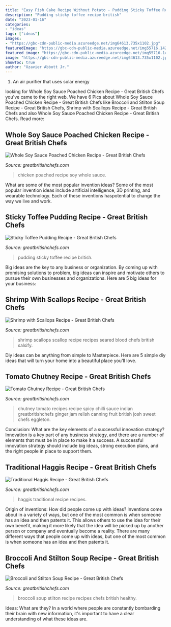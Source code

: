 ```yaml
---
title: "Easy Fish Cake Recipe Without Potato - Pudding Sticky Toffee Recipe British"
description: "Pudding sticky toffee recipe british"
date: "2023-01-16"
categories:
- "ideas"
tags: ["ideas"]
images:
- "https://gbc-cdn-public-media.azureedge.net/img64613.735x1102.jpg"
featuredImage: "https://gbc-cdn-public-media.azureedge.net/img55716.1426x713.jpg"
featured_image: "https://gbc-cdn-public-media.azureedge.net/img55716.1426x713.jpg"
image: "https://gbc-cdn-public-media.azureedge.net/img64613.735x1102.jpg"
ShowToc: true
author: "Xzavier Abbott Jr."
---
```



1. An air purifier that uses solar energy 

	

		
looking for Whole Soy Sauce Poached Chicken Recipe - Great British Chefs you've came to the right web. We have 6 Pics about Whole Soy Sauce Poached Chicken Recipe - Great British Chefs like Broccoli and Stilton Soup Recipe - Great British Chefs, Shrimp with Scallops Recipe - Great British Chefs and also Whole Soy Sauce Poached Chicken Recipe - Great British Chefs. Read more:
		
    
## Whole Soy Sauce Poached Chicken Recipe - Great British Chefs

<img loading=lazy src="https://gbc-cdn-public-media.azureedge.net/img79293.735x1102.jpg" onerror="this.onerror=null;this.src='https://tse1.mm.bing.net/th?id=OIP.3gKsgggG2XnX-7g1AAhJHgHaLG&amp;pid=15.1';" alt="Whole Soy Sauce Poached Chicken Recipe - Great British Chefs">

_Source: greatbritishchefs.com_

>chicken poached recipe soy whole sauce. 

	

What are some of the most popular invention ideas?
Some of the most popular invention ideas include artificial intelligence, 3D printing, and wearable technology. Each of these inventions haspotential to change the way we live and work.

    
## Sticky Toffee Pudding Recipe - Great British Chefs

<img loading=lazy src="https://gbc-cdn-public-media.azureedge.net/img66501.735x1102.jpg" onerror="this.onerror=null;this.src='https://tse3.mm.bing.net/th?id=OIP.u0Gzbrc6RRhRP9Z2ZaRizAHaLG&amp;pid=15.1';" alt="Sticky Toffee Pudding Recipe - Great British Chefs">

_Source: greatbritishchefs.com_

>pudding sticky toffee recipe british. 

	

Big ideas are the key to any business or organization. By coming up with promising solutions to problem, big ideas can inspire and motivate others to pursue their own businesses and organizations. Here are 5 big ideas for your business: 

    
## Shrimp With Scallops Recipe - Great British Chefs

<img loading=lazy src="https://gbc-cdn-public-media.azureedge.net/img27487.1426x713.jpg" onerror="this.onerror=null;this.src='https://tse1.mm.bing.net/th?id=OIP.6mB0cltxOxfoHNpwrPq21QHaDt&amp;pid=15.1';" alt="Shrimp with Scallops Recipe - Great British Chefs">

_Source: greatbritishchefs.com_

>shrimp scallops scallop recipe recipes seared blood chefs british salsify. 

	

Diy ideas can be anything from simple to Masterpiece. Here are 5 simple diy ideas that will turn your home into a beautiful place you'll love.

    
## Tomato Chutney Recipe - Great British Chefs

<img loading=lazy src="https://gbc-cdn-public-media.azureedge.net/img57477.735x1102.jpg" onerror="this.onerror=null;this.src='https://tse2.mm.bing.net/th?id=OIP.YH0nwXo-zYXNHG2EZ2sgvgHaLG&amp;pid=15.1';" alt="Tomato Chutney Recipe - Great British Chefs">

_Source: greatbritishchefs.com_

>chutney tomato recipes recipe spicy chilli sauce indian greatbritishchefs ginger jam relish canning fruit british josh sweet chefs eggleton. 

	

Conclusion: What are the key elements of a successful innovation strategy?
Innovation is a key part of any business strategy, and there are a number of elements that must be in place to make it a success. A successful innovation strategy should include big ideas, strong execution plans, and the right people in place to support them.

    
## Traditional Haggis Recipe - Great British Chefs

<img loading=lazy src="https://gbc-cdn-public-media.azureedge.net/img55716.1426x713.jpg" onerror="this.onerror=null;this.src='https://tse2.mm.bing.net/th?id=OIP.2WYUHzn6jdThFsupaKeOxwHaDt&amp;pid=15.1';" alt="Traditional Haggis Recipe - Great British Chefs">

_Source: greatbritishchefs.com_

>haggis traditional recipe recipes. 

	

Origin of inventions: How did people come up with ideas?
Inventions come about in a variety of ways, but one of the most common is when someone has an idea and then patents it. This allows others to use the idea for their own benefit, making it more likely that the idea will be picked up by another person or company and eventually become a reality. There are many different ways that people come up with ideas, but one of the most common is when someone has an idea and then patents it.

    
## Broccoli And Stilton Soup Recipe - Great British Chefs

<img loading=lazy src="https://gbc-cdn-public-media.azureedge.net/img64613.735x1102.jpg" onerror="this.onerror=null;this.src='https://tse2.mm.bing.net/th?id=OIP.2ST_3O0aEqhxy3aIh1CvvwHaLG&amp;pid=15.1';" alt="Broccoli and Stilton Soup Recipe - Great British Chefs">

_Source: greatbritishchefs.com_

>broccoli soup stilton recipe recipes chefs british healthy. 

	

Ideas: What are they?
In a world where people are constantly bombarding their brain with new information, it's important to have a clear understanding of what these ideas are.

